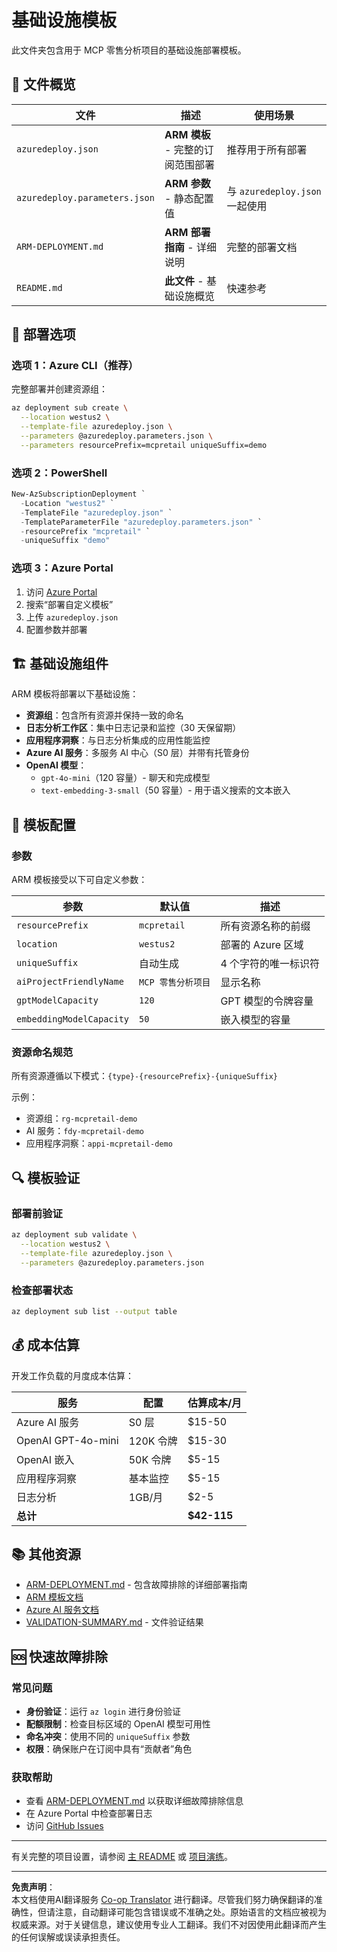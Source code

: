 <!--
CO_OP_TRANSLATOR_METADATA:
{
  "original_hash": "09c7975912db719927ad32946b55e621",
  "translation_date": "2025-09-30T13:21:32+00:00",
  "source_file": "azd/infra/README.md",
  "language_code": "zh"
}
-->
# 基础设施模板

此文件夹包含用于 MCP 零售分析项目的基础设施部署模板。

## 📁 文件概览

| 文件 | 描述 | 使用场景 |
|------|-------------|----------|
| `azuredeploy.json` | **ARM 模板** - 完整的订阅范围部署 | 推荐用于所有部署 |
| `azuredeploy.parameters.json` | **ARM 参数** - 静态配置值 | 与 `azuredeploy.json` 一起使用 |
| `ARM-DEPLOYMENT.md` | **ARM 部署指南** - 详细说明 | 完整的部署文档 |
| `README.md` | **此文件** - 基础设施概览 | 快速参考 |

## 🚀 部署选项

### 选项 1：Azure CLI（推荐）
完整部署并创建资源组：
```bash
az deployment sub create \
  --location westus2 \
  --template-file azuredeploy.json \
  --parameters @azuredeploy.parameters.json \
  --parameters resourcePrefix=mcpretail uniqueSuffix=demo
```

### 选项 2：PowerShell
```powershell
New-AzSubscriptionDeployment `
  -Location "westus2" `
  -TemplateFile "azuredeploy.json" `
  -TemplateParameterFile "azuredeploy.parameters.json" `
  -resourcePrefix "mcpretail" `
  -uniqueSuffix "demo"
```

### 选项 3：Azure Portal
1. 访问 [Azure Portal](https://portal.azure.com)
2. 搜索“部署自定义模板”
3. 上传 `azuredeploy.json`
4. 配置参数并部署

## 🏗️ 基础设施组件

ARM 模板将部署以下基础设施：

- **资源组**：包含所有资源并保持一致的命名
- **日志分析工作区**：集中日志记录和监控（30 天保留期）
- **应用程序洞察**：与日志分析集成的应用性能监控
- **Azure AI 服务**：多服务 AI 中心（S0 层）并带有托管身份
- **OpenAI 模型**：
  - `gpt-4o-mini`（120 容量）- 聊天和完成模型
  - `text-embedding-3-small`（50 容量）- 用于语义搜索的文本嵌入

## 🔧 模板配置

### 参数
ARM 模板接受以下可自定义参数：

| 参数 | 默认值 | 描述 |
|-----------|---------|-------------|
| `resourcePrefix` | `mcpretail` | 所有资源名称的前缀 |
| `location` | `westus2` | 部署的 Azure 区域 |
| `uniqueSuffix` | 自动生成 | 4 个字符的唯一标识符 |
| `aiProjectFriendlyName` | `MCP 零售分析项目` | 显示名称 |
| `gptModelCapacity` | `120` | GPT 模型的令牌容量 |
| `embeddingModelCapacity` | `50` | 嵌入模型的容量 |

### 资源命名规范
所有资源遵循以下模式：`{type}-{resourcePrefix}-{uniqueSuffix}`

示例：
- 资源组：`rg-mcpretail-demo`
- AI 服务：`fdy-mcpretail-demo`
- 应用程序洞察：`appi-mcpretail-demo`

## 🔍 模板验证

### 部署前验证
```bash
az deployment sub validate \
  --location westus2 \
  --template-file azuredeploy.json \
  --parameters @azuredeploy.parameters.json
```

### 检查部署状态
```bash
az deployment sub list --output table
```


## 💰 成本估算

开发工作负载的月度成本估算：

| 服务 | 配置 | 估算成本/月 |
|---------|---------------|-----------------|
| Azure AI 服务 | S0 层 | $15-50 |
| OpenAI GPT-4o-mini | 120K 令牌 | $15-30 |
| OpenAI 嵌入 | 50K 令牌 | $5-15 |
| 应用程序洞察 | 基本监控 | $5-15 |
| 日志分析 | 1GB/月 | $2-5 |
| **总计** | | **$42-115** |

## 📚 其他资源

- [ARM-DEPLOYMENT.md](./ARM-DEPLOYMENT.md) - 包含故障排除的详细部署指南
- [ARM 模板文档](https://docs.microsoft.com/en-us/azure/azure-resource-manager/templates/)
- [Azure AI 服务文档](https://docs.microsoft.com/en-us/azure/cognitive-services/)
- [VALIDATION-SUMMARY.md](./VALIDATION-SUMMARY.md) - 文件验证结果

## 🆘 快速故障排除

### 常见问题
- **身份验证**：运行 `az login` 进行身份验证
- **配额限制**：检查目标区域的 OpenAI 模型可用性
- **命名冲突**：使用不同的 `uniqueSuffix` 参数
- **权限**：确保账户在订阅中具有“贡献者”角色

### 获取帮助
- 查看 [ARM-DEPLOYMENT.md](./ARM-DEPLOYMENT.md) 以获取详细故障排除信息
- 在 Azure Portal 中检查部署日志
- 访问 [GitHub Issues](https://github.com/microsoft/MCP-Server-and-PostgreSQL-Sample-Retail/issues)

---

有关完整的项目设置，请参阅 [主 README](../../README.md) 或 [项目演练](../../walkthrough/README.md)。

---

**免责声明**：  
本文档使用AI翻译服务 [Co-op Translator](https://github.com/Azure/co-op-translator) 进行翻译。尽管我们努力确保翻译的准确性，但请注意，自动翻译可能包含错误或不准确之处。原始语言的文档应被视为权威来源。对于关键信息，建议使用专业人工翻译。我们不对因使用此翻译而产生的任何误解或误读承担责任。